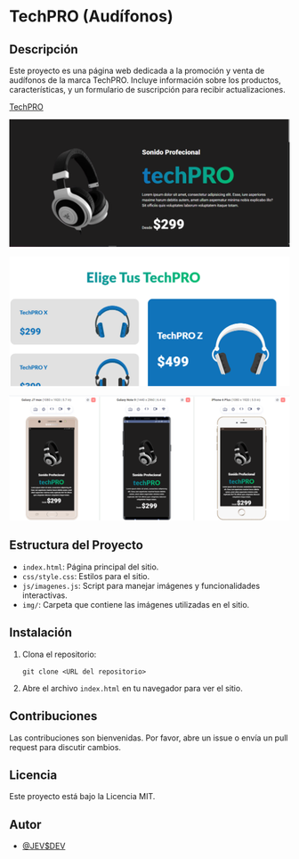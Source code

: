 # TechPRO (Audífonos)

## Descripción
Este proyecto es una página web dedicada a la promoción y venta de audífonos de la marca TechPRO. Incluye información sobre los productos, características, y un formulario de suscripción para recibir actualizaciones.

[TechPRO](https://techpro-2025.netlify.app)

![image](img/techPRO.png)

![image](https://github.com/JEB76-22/techPRO/blob/2c5be6ec3a22f9e63cbb7a19e5f261a2fbaea7ca/img/techPRPO2.png)

![image](https://github.com/JEB76-22/techPRO/blob/7b66234e1de7554fa95d29e6ed66bfd7c7cee199/img/techPRPO3.png)


## Estructura del Proyecto
- `index.html`: Página principal del sitio.
- `css/style.css`: Estilos para el sitio.
- `js/imagenes.js`: Script para manejar imágenes y funcionalidades interactivas.
- `img/`: Carpeta que contiene las imágenes utilizadas en el sitio.

## Instalación
1. Clona el repositorio:
   ```
   git clone <URL del repositorio>
   ```
2. Abre el archivo `index.html` en tu navegador para ver el sitio.

## Contribuciones
Las contribuciones son bienvenidas. Por favor, abre un issue o envía un pull request para discutir cambios.

## Licencia
Este proyecto está bajo la Licencia MIT.
## Autor
- [@JEV$DEV](https://www.github.com/JEB76-22)
